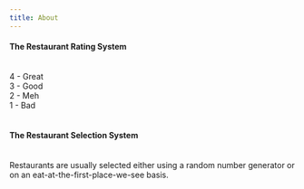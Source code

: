 ```yaml
---
title: About
---
```

<h4>The Restaurant Rating System</h4>
<br>
4 - Great  <br>
3 - Good  <br>
2 - Meh  <br>
1 - Bad  <br>
<br>
<h4>The Restaurant Selection System</h4>
<br> 
Restaurants are usually selected either using a random number generator or on an eat-at-the-first-place-we-see basis.